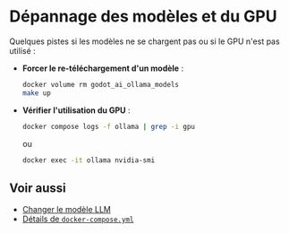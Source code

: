 # Dépannage des modèles et du GPU

Quelques pistes si les modèles ne se chargent pas ou si le GPU n'est pas utilisé :

- **Forcer le re-téléchargement d'un modèle** :
  ```bash
  docker volume rm godot_ai_ollama_models
  make up
  ```
- **Vérifier l'utilisation du GPU** :
  ```bash
  docker compose logs -f ollama | grep -i gpu
  ```
  ou
  ```bash
  docker exec -it ollama nvidia-smi
  ```

## Voir aussi

- [Changer le modèle LLM](changer-modele.md)
- [Détails de `docker-compose.yml`](../reference/docker-compose-yml.md)
